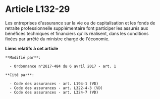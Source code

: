 # Article L132-29

Les entreprises d'assurance sur la vie ou de capitalisation et les fonds de retraite professionnelle supplémentaire font
participer les assurés aux bénéfices techniques et financiers qu'ils réalisent, dans les conditions fixées par arrêté du
ministre chargé de l'économie.

**Liens relatifs à cet article**

	**Modifié par**:

	  - Ordonnance n°2017-484 du 6 avril 2017 - art. 1

	**Cité par**:

	  - Code des assurances - art. L194-1 (VD)
	  - Code des assurances - art. L322-4-3 (VD)
	  - Code des assurances - art. L324-7 (VD)
